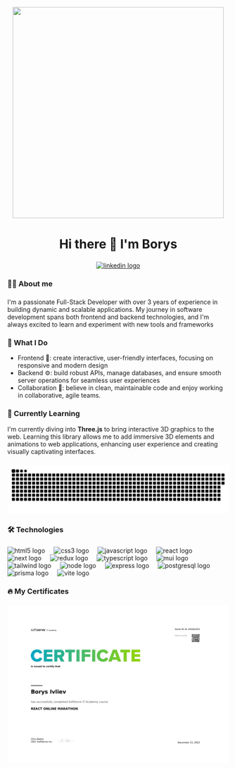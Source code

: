 <br clear="both">

<div align="center">
  <img src="https://i.giphy.com/media/v1.Y2lkPTc5MGI3NjExcHVxMXlha3kzeTF1bDU0eHF1ZjJ1a2VyOXpmbnA5eXdyYnQ5aXdyZiZlcD12MV9pbnRlcm5hbF9naWZfYnlfaWQmY3Q9Zw/QDjpIL6oNCVZ4qzGs7/giphy.gif" width="480" height="480"></img>
</div>

###

<h1 align="center">Hi there 👋 I'm Borys</h1>

###

<div align="center">
  <a href="https://www.linkedin.com/in/borys-ivliev-b78b82250/" target="_blank">
    <img src="https://img.shields.io/badge/LinkedIn-0077B5?style=for-the-badge&logo=linkedin&logoColor=white" height="25" alt="linkedin logo"  />
  </a>
</div>

###

<h3 align="left">👩‍💻  About me</h3>

###

<p align="left">I'm a passionate Full-Stack Developer with over 3 years of experience in building dynamic and scalable applications. My journey in software development spans both frontend and backend technologies, and I'm always excited to learn and experiment with new tools and frameworks</p>

###

<h3 align="left">🌟 What I Do</h3>

- Frontend 🎨: create interactive, user-friendly interfaces, focusing on responsive and modern design
- Backend ⚙️: build robust APIs, manage databases, and ensure smooth server operations for seamless user experiences
- Collaboration 🤝: believe in clean, maintainable code and enjoy working in collaborative, agile teams.

###

<h3 align="left">🌱 Currently Learning</h3>

I'm currently diving into <b>Three.js</b> to bring interactive 3D graphics to the web. Learning this library allows me to add immersive 3D elements and animations to web applications, enhancing user experience and creating visually captivating interfaces.

###

<p align="center">
 <img width="600" src="assets/github-snake.svg" alt="snake"/>
</p>

###

<h3 align="left">🛠️ Technologies</h3>

###

<div align="left">
  <img src="https://cdn.jsdelivr.net/gh/devicons/devicon/icons/html5/html5-original.svg" height="40" alt="html5 logo"  />
  <img width="12" />
  <img src="https://cdn.jsdelivr.net/gh/devicons/devicon/icons/css3/css3-original.svg" height="40" alt="css3 logo"  />
  <img width="12" />
  <img src="https://cdn.jsdelivr.net/gh/devicons/devicon/icons/javascript/javascript-original.svg" height="40" alt="javascript logo"  />
  <img width="12" />
  <img src="https://cdn.jsdelivr.net/gh/devicons/devicon/icons/react/react-original.svg" height="40" alt="react logo"  />
  <img width="12" />
  <img src="https://cdn.jsdelivr.net/gh/devicons/devicon/icons/nextjs/nextjs-original.svg" height="40" alt="next logo"  />
  <img width="12" />
  <img src="https://cdn.jsdelivr.net/gh/devicons/devicon/icons/redux/redux-original.svg" height="40" alt="redux logo"  />
  <img width="12" />
  <img src="https://cdn.jsdelivr.net/gh/devicons/devicon/icons/typescript/typescript-original.svg" height="40" alt="typescript logo"  />
  <img width="12" />
  <img src="https://cdn.jsdelivr.net/gh/devicons/devicon/icons/materialui/materialui-original.svg" height="40" alt="mui logo"  />
  <img width="12" />
  <img src="https://cdn.jsdelivr.net/gh/devicons/devicon/icons/tailwindcss/tailwindcss-original.svg" height="40" alt="tailwind logo"  />
  <img width="12" />
  <img src="https://cdn.jsdelivr.net/gh/devicons/devicon/icons/nodejs/nodejs-original.svg" height="40" alt="node logo"  />
  <img width="12" />
  <img src="https://cdn.jsdelivr.net/gh/devicons/devicon/icons/express/express-original.svg" height="40" alt="express logo"  />
  <img width="12" />
  <img src="https://cdn.jsdelivr.net/gh/devicons/devicon/icons/postgresql/postgresql-original.svg" height="40" alt="postgresql logo"  />
  <img width="12" />
  <img src="https://cdn.jsdelivr.net/gh/devicons/devicon/icons/prisma/prisma-original.svg" height="40" alt="prisma logo"  />
  <img width="12" />
  <img src="https://cdn.jsdelivr.net/gh/devicons/devicon/icons/vitejs/vitejs-original.svg" height="40" alt="vite logo"  />
</div>

###

<h3 align="left">🔥 My Certificates</h3>

###

<div align="center">
  <img width="600" src="assets/softserve-certificate.jpg" alt="softserve"/>
</div>

###
